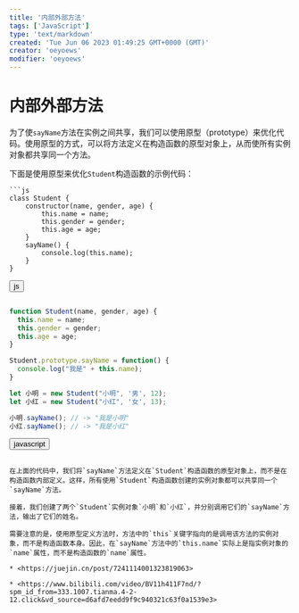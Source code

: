 ```yaml
---
title: '内部外部方法'
tags: ['JavaScript']
type: 'text/markdown'
created: 'Tue Jun 06 2023 01:49:25 GMT+0000 (GMT)'
creator: 'oeyoews'
modifier: 'oeyoews'
---
```


# 内部外部方法

为了使`sayName`方法在实例之间共享，我们可以使用原型（prototype）来优化代码。使用原型的方式，可以将方法定义在构造函数的原型对象上，从而使所有实例对象都共享同一个方法。

下面是使用原型来优化`Student`构造函数的示例代码：

```
```js
class Student {
    constructor(name, gender, age) {
        this.name = name;
        this.gender = gender;
        this.age = age;
    }
    sayName() {
        console.log(this.name); 
    }
}
```

<button>js</button>
```

```
```javascript
function Student(name, gender, age) {
  this.name = name;
  this.gender = gender;
  this.age = age;
}

Student.prototype.sayName = function() {
  console.log("我是" + this.name);
}

let 小明 = new Student("小明", '男', 12);
let 小红 = new Student("小红", '女', 13);

小明.sayName(); // -> "我是小明"
小红.sayName(); // -> "我是小红"
```

<button>javascript</button>
```

在上面的代码中，我们将`sayName`方法定义在`Student`构造函数的原型对象上，而不是在构造函数内部定义。这样，所有使用`Student`构造函数创建的实例对象都可以共享同一个`sayName`方法。

接着，我们创建了两个`Student`实例对象`小明`和`小红`，并分别调用它们的`sayName`方法，输出了它们的姓名。

需要注意的是，使用原型定义方法时，方法中的`this`关键字指向的是调用该方法的实例对象，而不是构造函数本身。因此，在`sayName`方法中的`this.name`实际上是指实例对象的`name`属性，而不是构造函数的`name`属性。

* <https://juejin.cn/post/7241114001323819063>

* <https://www.bilibili.com/video/BV11h411F7nd/?spm_id_from=333.1007.tianma.4-2-12.click&vd_source=d6afd7eedd9f9c940321c63f0a1539e3>
